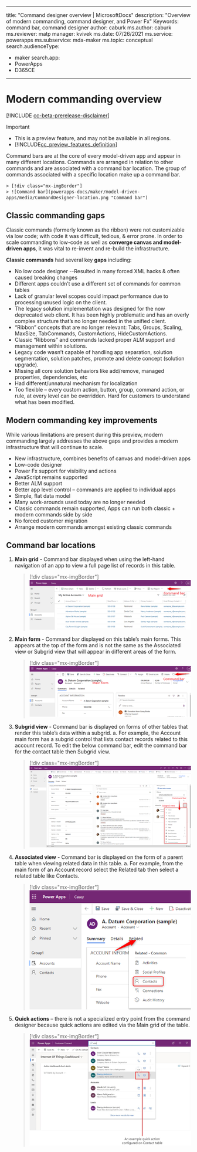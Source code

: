 
---
title: "Command designer overview | MicrosoftDocs"
description: "Overview of modern commanding, command designer, and Power Fx"
Keywords: command bar, command designer
author: caburk
ms.author: caburk
ms.reviewer: matp
manager: kvivek
ms.date: 07/26/2021
ms.service: powerapps
ms.subservice: mda-maker
ms.topic: conceptual
search.audienceType: 
  - maker
search.app: 
  - PowerApps
  - D365CE
---
# Modern commanding overview

[!INCLUDE [cc-beta-prerelease-disclaimer](../../includes/cc-beta-prerelease-disclaimer.md)]

  > [!IMPORTANT]
  > - This is a preview feature, and may not be available in all regions.
  > - [!INCLUDE[cc_preview_features_definition](../../includes/cc-preview-features-definition.md)]
  
 Command bars are at the core of every model-driven app and appear in many different locations. Commands are arranged in relation to other commands and are associated with a command bar location. The group of commands associated with a specific location make up a command bar. 
 
    > [!div class="mx-imgBorder"]
    > ![Command bar](powerapps-docs/maker/model-driven-apps/media/CommandDesigner-location.png "Command bar")
 
 ## Classic commanding gaps
 Classic commands (formerly known as the ribbon) were not customizable via low code; with code it was difficult, tedious, & error prone.   In order to scale commanding to low-code as well as **converge canvas and model-driven apps**, it was vital to re-invent and re-build the infrastructure. 

**Classic commands** had several key **gaps** including:
  - No low code designer
  --Resulted in many forced XML hacks & often caused breaking changes
  - Different apps couldn’t use a different set of commands for common tables
  - Lack of granular level scopes could impact performance due to processing unused logic on the client.
  - The legacy solution implementation was designed for the now deprecated web client. It has been highly problematic and has an overly complex structure that’s no longer needed in the unified client. 
  - “Ribbon” concepts that are no longer relevant: Tabs, Groups, Scaling, MaxSize, TabCommands, CustomActions, HideCustomActions. 
  - Classic “Ribbons” and commands lacked proper ALM support and management within solutions.
  - Legacy code wasn’t capable of handling app separation, solution segmentation, solution patches, promote and delete concept (solution upgrade).
  - Missing all core solution behaviors like add/remove, managed properties, dependencies, etc
  - Had different/unnatural mechanism for localization
  - Too flexible – every custom action, button, group, command action, or rule, at every level can be overridden. Hard for customers to understand what has been modified.
    
  ## Modern commanding key improvements
  While various limitations are present during this preview, modern commanding largely addresses the above gaps and provides a modern infrastructure that will continue to scale.
  
   - New infrastructure, combines benefits of canvas and model-driven apps
   - Low-code designer 
   - Power Fx support for visibility and actions 
   - JavaScript remains supported
   - Better ALM support
   - Better app level control – commands are applied to individual apps
   - Simple, flat data model
   - Many work-arounds used today are no longer needed
   - Classic commands remain supported, Apps can run both classic + modern commands side by side 
   - No forced customer migration 
   - Arrange modern commands amongst existing classic commands


## Command bar locations
1.	**Main grid** - Command bar displayed when using the left-hand navigation of an app to view a full page list of records in this table.
    > [!div class="mx-imgBorder"]
    > ![Main grid](powerapps-docs/maker/model-driven-apps/media/CommandDesigner-home-grid-location.png "Main grid")
    
 2.	**Main form** - Command bar displayed on this table’s main forms. This appears at the top of the form and is not the same as the Associated view or Subgrid view that will appear in different areas of the form.   
    > [!div class="mx-imgBorder"]
    > ![Main form](powerapps-docs/maker/model-driven-apps/media/CommandDesigner-main-form-location.png "Main form")
    
3.	**Subgrid view** - Command bar is displayed on forms of other tables that render this table’s data within a subgrid. 
a.	For example, the Account main form has a subgrid control that lists contact records related to this account record. To edit the below command bar, edit the command bar for the contact table then Subgrid view.
    > [!div class="mx-imgBorder"]
    > ![Subgrid view](powerapps-docs/maker/model-driven-apps/media/CommandDesigner-subrid-location.png "Subgrid view")

4.	**Associated view** - Command bar is displayed on the form of a parent table when viewing related data in this table.
a.	For example, from the main form of an Account record select the Related tab then select a related table like Contacts.
    > [!div class="mx-imgBorder"]
    > ![Associated view](powerapps-docs/maker/model-driven-apps/media/CommandDesigner-associated-view-location.png "Associated view")
    
 5.	**Quick actions** – there is not a specialized entry point from the command designer because quick actions are edited via the Main grid of the table.   
    > [!div class="mx-imgBorder"]
    > ![Quick actions](powerapps-docs/maker/model-driven-apps/media/CommandDesigner-quick-actions-location.png.jpg "Quick actions")
